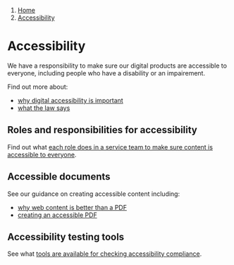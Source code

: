 1.  [Home](/docs/core/contents)
2.  [Accessibility](#)

# Accessibility
We have a responsibility to make sure our digital products are accessible to everyone, including people who have a disability or an impairement.

Find out more about:
*   [why digital accessibility is important](why-accessibility-is-important)
*   [what the law says](what-the-law-says)

## Roles and responsibilities for accessibility 

Find out what [each role does in a service team to make sure content is accessible to everyone](roles-and-responsibilities-for-accessibility). 

## Accessible documents

See our guidance on creating accessible content including:
*   [why web content is better than a PDF](web-or-pdf-content)
*   [creating an accessible PDF](creating-an-accessible-pdf)

## Accessibility testing tools

See what [tools are available for checking accessibility compliance](tools-for-checking-accessibility-compliance).

